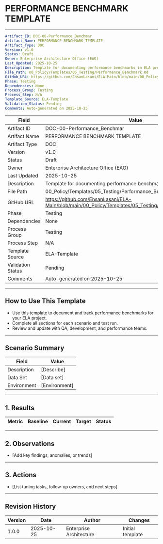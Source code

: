 
# PERFORMANCE BENCHMARK TEMPLATE

---
```yaml
Artifact_ID: DOC-00-Performance_Benchmar
Artifact_Name: PERFORMANCE BENCHMARK TEMPLATE
Artifact_Type: DOC
Version: v1.0
Status: Draft
Owner: Enterprise Architecture Office (EAO)
Last_Updated: 2025-10-25
Description: Template for documenting performance benchmarks in ELA projects
File_Path: 00_Policy/Templates/05_Testing/Performance_Benchmark.md
GitHub_URL: https://github.com/EhsanLasani/ELA-Main/blob/main/00_Policy/Templates/05_Testing/Performance_Benchmark.md
Phase: Testing
Dependencies: None
Process_Group: Testing
Process_Step: N/A
Template_Source: ELA-Template
Validation_Status: Pending
Comments: Auto-generated on 2025-10-25
```

| **Field**         | **Value**                                                                 |
|-------------------|---------------------------------------------------------------------------|
| Artifact ID       | DOC-00-Performance_Benchmar                                               |
| Artifact Name     | PERFORMANCE BENCHMARK TEMPLATE                                            |
| Artifact Type     | DOC                                                                       |
| Version           | v1.0                                                                      |
| Status            | Draft                                                                     |
| Owner             | Enterprise Architecture Office (EAO)                                      |
| Last Updated      | 2025-10-25                                                                |
| Description       | Template for documenting performance benchmarks in ELA projects           |
| File Path         | 00_Policy/Templates/05_Testing/Performance_Benchmark.md                   |
| GitHub URL        | https://github.com/EhsanLasani/ELA-Main/blob/main/00_Policy/Templates/05_Testing/Performance_Benchmark.md |
| Phase             | Testing                                                                   |
| Dependencies      | None                                                                      |
| Process Group     | Testing                                                                   |
| Process Step      | N/A                                                                       |
| Template Source   | ELA-Template                                                              |
| Validation Status | Pending                                                                   |
| Comments          | Auto-generated on 2025-10-25                                              |

---

## How to Use This Template
- Use this template to document and track performance benchmarks for your ELA project.
- Complete all sections for each scenario and test run.
- Review and update with QA, development, and performance teams.

---

## Scenario Summary
| Field       | Value           |
|-------------|----------------|
| Description | [Describe]      |
| Data Set    | [Data set]      |
| Environment | [Environment]   |

---

## 1. Results
| Metric  | Baseline | Current | Target | Status |
|---------|----------|---------|--------|--------|

---

## 2. Observations
- [Add key findings, anomalies, or trends]

---

## 3. Actions
- [List tuning tasks, follow-up owners, and next steps]

---

## Revision History
| Version | Date       | Author                  | Changes         |
|---------|------------|-------------------------|-----------------|
| 1.0.0   | 2025-10-25 | Enterprise Architecture | Initial template|

